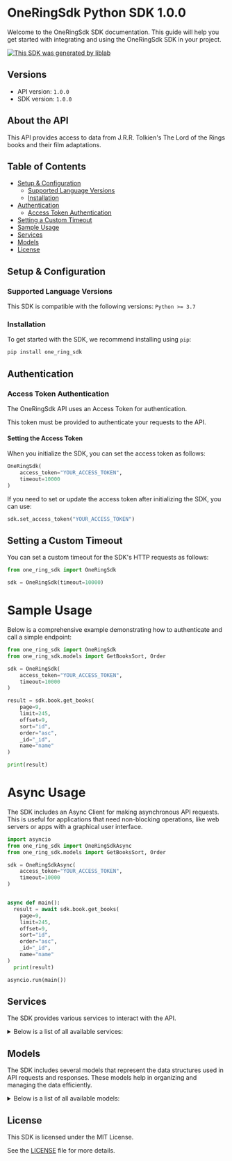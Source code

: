 # OneRingSdk Python SDK 1.0.0<a id="oneringsdk-python-sdk-100"></a>

Welcome to the OneRingSdk SDK documentation. This guide will help you get started with integrating and using the OneRingSdk SDK in your project.

[![This SDK was generated by liblab](https://public-liblab-readme-assets.s3.us-east-1.amazonaws.com/built-by-liblab-icon.svg)](https://liblab.com/?utm_source=readme)

## Versions<a id="versions"></a>

- API version: `1.0.0`
- SDK version: `1.0.0`

## About the API<a id="about-the-api"></a>

This API provides access to data from J.R.R. Tolkien's The Lord of the Rings books and their film adaptations.

## Table of Contents<a id="table-of-contents"></a>

- [Setup & Configuration](#setup--configuration)
  - [Supported Language Versions](#supported-language-versions)
  - [Installation](#installation)
- [Authentication](#authentication)
  - [Access Token Authentication](#access-token-authentication)
- [Setting a Custom Timeout](#setting-a-custom-timeout)
- [Sample Usage](#sample-usage)
- [Services](#services)
- [Models](#models)
- [License](#license)

## Setup & Configuration<a id="setup--configuration"></a>

### Supported Language Versions<a id="supported-language-versions"></a>

This SDK is compatible with the following versions: `Python >= 3.7`

### Installation<a id="installation"></a>

To get started with the SDK, we recommend installing using `pip`:

```bash
pip install one_ring_sdk
```

## Authentication<a id="authentication"></a>

### Access Token Authentication<a id="access-token-authentication"></a>

The OneRingSdk API uses an Access Token for authentication.

This token must be provided to authenticate your requests to the API.

#### Setting the Access Token<a id="setting-the-access-token"></a>

When you initialize the SDK, you can set the access token as follows:

```py
OneRingSdk(
    access_token="YOUR_ACCESS_TOKEN",
    timeout=10000
)
```

If you need to set or update the access token after initializing the SDK, you can use:

```py
sdk.set_access_token("YOUR_ACCESS_TOKEN")
```

## Setting a Custom Timeout<a id="setting-a-custom-timeout"></a>

You can set a custom timeout for the SDK's HTTP requests as follows:

```py
from one_ring_sdk import OneRingSdk

sdk = OneRingSdk(timeout=10000)
```

# Sample Usage<a id="sample-usage"></a>

Below is a comprehensive example demonstrating how to authenticate and call a simple endpoint:

```py
from one_ring_sdk import OneRingSdk
from one_ring_sdk.models import GetBooksSort, Order

sdk = OneRingSdk(
    access_token="YOUR_ACCESS_TOKEN",
    timeout=10000
)

result = sdk.book.get_books(
    page=9,
    limit=245,
    offset=9,
    sort="id",
    order="asc",
    _id="_id",
    name="name"
)

print(result)

```

# Async Usage<a id="async-usage"></a>

The SDK includes an Async Client for making asynchronous API requests. This is useful for applications that need non-blocking operations, like web servers or apps with a graphical user interface.

```py
import asyncio
from one_ring_sdk import OneRingSdkAsync
from one_ring_sdk.models import GetBooksSort, Order

sdk = OneRingSdkAsync(
    access_token="YOUR_ACCESS_TOKEN",
    timeout=10000
)


async def main():
  result = await sdk.book.get_books(
    page=9,
    limit=245,
    offset=9,
    sort="id",
    order="asc",
    _id="_id",
    name="name"
)
  print(result)

asyncio.run(main())
```

## Services<a id="services"></a>

The SDK provides various services to interact with the API.

<details> 
<summary>Below is a list of all available services:</summary>

| Name      |
| :-------- |
| book      |
| character |
| movie     |
| quote     |

</details>

## Models<a id="models"></a>

The SDK includes several models that represent the data structures used in API requests and responses. These models help in organizing and managing the data efficiently.

<details> 
<summary>Below is a list of all available models:</summary>

| Name                  | Description |
| :-------------------- | :---------- |
| BookListResponse      |             |
| GetBooksSort          |             |
| Order                 |             |
| BookResponse          |             |
| CharacterListResponse |             |
| CharacterResponse     |             |
| MovieListResponse     |             |
| GetMoviesSort         |             |
| MovieResponse         |             |
| QuoteListResponse     |             |
| QuoteResponse         |             |
| Book                  |             |
| Character             |             |
| Movie                 |             |
| Quote                 |             |
| Error                 |             |

</details>

## License<a id="license"></a>

This SDK is licensed under the MIT License.

See the [LICENSE](LICENSE) file for more details.

<!-- This file was generated by liblab | https://liblab.com/ -->
